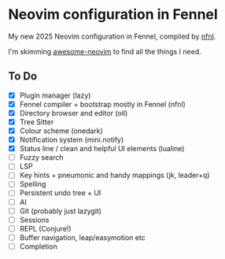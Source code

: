 # Neovim configuration in Fennel

My new 2025 Neovim configuration in Fennel, compiled by [nfnl][].

I'm skimming [awesome-neovim][] to find all the things I need.

## To Do

 - [x] Plugin manager (lazy)
 - [x] Fennel compiler + bootstrap mostly in Fennel (nfnl)
 - [x] Directory browser and editor (oil)
 - [x] Tree Sitter
 - [x] Colour scheme (onedark)
 - [x] Notification system (mini.notify)
 - [x] Status line / clean and helpful UI elements (lualine)
 - [ ] Fuzzy search
 - [ ] LSP
 - [ ] Key hints + pneumonic and handy mappings (jk, leader+q)
 - [ ] Spelling
 - [ ] Persistent undo tree + UI
 - [ ] AI
 - [ ] Git (probably just lazygit)
 - [ ] Sessions
 - [ ] REPL (Conjure!)
 - [ ] Buffer navigation, leap/easymotion etc
 - [ ] Completion

[nfnl]: https://github.com/Olical/nfnl
[awesome-neovim]: https://github.com/rockerBOO/awesome-neovim
